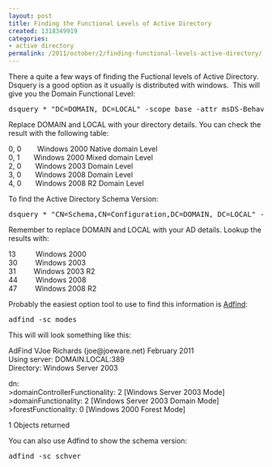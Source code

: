 ```yaml
---
layout: post
title: Finding the Functional Levels of Active Directory
created: 1318349919
categories:
- active directory
permalink: /2011/october/2/finding-functional-levels-active-directory/
---
```

<p>There a quite a few ways of finding the Fuctional levels of Active Directory. Dsquery is a good option as it usually is distributed with windows. &nbsp;This will give you the Domain Functional Level:</p>
<pre>
dsquery * &quot;DC=DOMAIN, DC=LOCAL&quot; -scope base -attr msDS-Behavior-Version ntMixedDomain
</pre>
<p>Replace DOMAIN and LOCAL with your directory details. You can check the result with the following table:</p>
<p>0, 0<span class="Apple-tab-span" style="white-space:pre">		</span>Windows 2000 Native domain Level<br />
0, 1<span class="Apple-tab-span" style="white-space:pre">		</span>Windows 2000 Mixed domain Level<br />
2, 0<span class="Apple-tab-span" style="white-space:pre">		</span>Windows 2003 Domain Level<br />
3, 0<span class="Apple-tab-span" style="white-space:pre">		</span>Windows 2008 Domain Level<br />
4, 0<span class="Apple-tab-span" style="white-space:pre">		</span>Windows 2008 R2 Domain Level&nbsp;</p>
<p>To find the Active Directory Schema Version:</p>
<pre>
dsquery * &quot;CN=Schema,CN=Configuration,DC=DOMAIN, DC=LOCAL&quot; -scope base -attr objectversion
</pre>
<p>Remember to replace DOMAIN and LOCAL with your AD details. Lookup the results with:</p>
<p>13<span class="Apple-tab-span" style="white-space:pre">			</span>Windows 2000<br />
30<span class="Apple-tab-span" style="white-space:pre">			</span>Windows 2003<br />
31<span class="Apple-tab-span" style="white-space:pre">			</span>Windows 2003 R2<br />
44<span class="Apple-tab-span" style="white-space:pre">			</span>Windows 2008<br />
47<span class="Apple-tab-span" style="white-space:pre">			</span>Windows 2008 R2</p>
<p>Probably the easiest option tool to use to find this information is <a href="http://www.joeware.net/freetools/tools/adfind/index.htm">Adfind</a>:</p>
<pre>
adfind -sc modes
</pre>
<p>This will will look something like this:</p>
<p>AdFind VJoe Richards (joe@joeware.net) February 2011<br />
Using server: DOMAIN.LOCAL:389<br />
Directory: Windows Server 2003</p>
<p>dn:<br />
&gt;domainControllerFunctionality: 2 [Windows Server 2003 Mode]<br />
&gt;domainFunctionality: 2 [Windows Server 2003 Domain Mode]<br />
&gt;forestFunctionality: 0 [Windows 2000 Forest Mode]</p>
<p>1 Objects returned</p>
<p>You can also use Adfind to show the schema version:</p>
<pre>
adfind -sc schver
</pre>
<p>&nbsp;</p>
